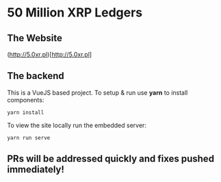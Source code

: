 # 50 Million XRP Ledgers
## The Website

(http://5.0xr.pl)[http://5.0xr.pl]

## The backend

This is a VueJS based project. To setup & run use **yarn** to install components:

```
yarn install
```

To view the site locally run the embedded server:

```
yarn run serve
```

## PRs will be addressed quickly and fixes pushed immediately!
